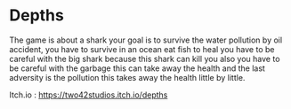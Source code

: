 # Depths

The game is about a shark your goal is to survive the water pollution by oil accident, you have to survive in an ocean eat fish to heal you have to be careful with the big shark because this shark can kill you also you have to be careful with the garbage this can take away the health and the last adversity is the pollution this takes away the health little by little.

Itch.io : https://two42studios.itch.io/depths
